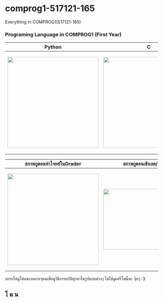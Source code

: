 # comprog1-517121-165
Everything in COMPROG1(517121-165)

### Programing Language in COMPROG1 (First Year)

<table>
    <thead>
        <th align="center">Python</th>
        <th align="center">C</th>
    </thead>
    <tbody>
        <td>
            <p align="center">
                <img src="https://media.tenor.com/8K-11cIclxkAAAAj/unt-unt-yellow-emoji.gif" height=300 width=300 />
            </p>
        </td>
        <td>
            <p align="center">
                <img src="https://media.tenor.com/f752Wkttd_IAAAAj/xd.gif" height=300 width=300 />
            </p>
        </td>
    </tbody>
</table>

<table>
    <thead>
        <th align="center">สภาพกูตอนทำโจทย์ในGrader</th>
        <th align="center">สภาพกูตอนเข้าเลค/แลป/ควิซ</th>
    </thead>
    <tbody>
        <td>
            <p align="center">
                <img src="https://media1.tenor.com/m/9oYB53mlI1sAAAAd/spiritualjuju.gif" height=300 width=300 />
            </p>
        </td>
        <td>
            <p align="center">
                <img src="https://s4.anilist.co/file/anilistcdn/character/large/48093.jpg" height=200 width=300 />
            </p>
        </td>
    </tbody>
</table>

 อยากให้ดูโค้ดของหลายๆคนเพื่อดูวิธีการแก้ปัญาหาในรูปแบบต่างๆ ไม่ใช่ดูแค่รีโพนี้นะ จุ๊บๆ :3

## โ ด น
